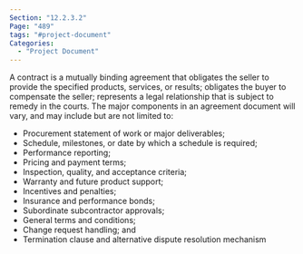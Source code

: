 ```yaml
---
Section: "12.2.3.2"
Page: "489"
tags: "#project-document"
Categories:
  - "Project Document"
---
```

A contract is a mutually binding agreement that obligates the seller to provide the specified products, services, or results; obligates the buyer to compensate the seller; represents a legal relationship that is subject to remedy in the courts.
The major components in an agreement document will vary, and may include but are not limited to:
* Procurement statement of work or major deliverables;
* Schedule, milestones, or date by which a schedule is required;
* Performance reporting;
* Pricing and payment terms;
* Inspection, quality, and acceptance criteria;
* Warranty and future product support;
* Incentives and penalties;
* Insurance and performance bonds;
* Subordinate subcontractor approvals;
* General terms and conditions;
* Change request handling; and
* Termination clause and alternative dispute resolution mechanism


